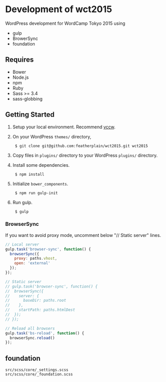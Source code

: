 # Development of wct2015
WordPress development for WordCamp Tokyo 2015 using

- gulp
- BrowerSync
- foundation

## Requires

- Bower
- Node.js
- npm
- Ruby
- Sass >= 3.4
- sass-globbing

## Getting Started

1. Setup your local environment. Recommend [vccw](http://vccw.cc/).
1. On your WordPress `themes/` directory, 


        $ git clone git@github.com:featherplain/wct2015.git wct2015
        
1. Copy files in `plugins/` directory to your WordPress `plugins/` directory.
1. Install some dependencies.


        $ npm install

1. Initialize `bower_components`.


        $ npm run gulp-init
        
1. Run gulp.


        $ gulp
        
### BrowserSync

If you want to avoid proxy mode, uncomment below "// Static server" lines.

```javascript
// Local server
gulp.task('browser-sync', function() {
  browserSync({
    proxy: paths.vhost,
    open: 'external'
  });
});

// Static server
// gulp.task('browser-sync', function() {
//  browserSync({
//    server: {
//      baseDir: paths.root
//    },
//    startPath: paths.htmlDest
//  });
// });

// Reload all browsers
gulp.task('bs-reload', function() {
  browserSync.reload()
});
```

## foundation

```
src/scss/core/_settings.scss
src/scss/core/_foundation.scss
```

